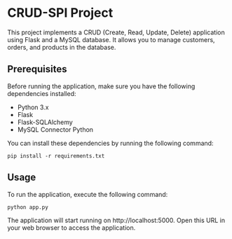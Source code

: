 # CRUD-SPI Project

This project implements a CRUD (Create, Read, Update, Delete) application using Flask and a MySQL database. It allows you to manage customers, orders, and products in the database.

## Prerequisites

Before running the application, make sure you have the following dependencies installed:

- Python 3.x
- Flask
- Flask-SQLAlchemy
- MySQL Connector Python

You can install these dependencies by running the following command:

```shell
pip install -r requirements.txt
```

## Usage

To run the application, execute the following command:

```shell
python app.py
```

The application will start running on http://localhost:5000. Open this URL in your web browser to access the application.
